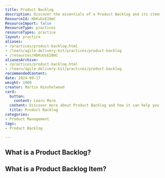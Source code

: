 ```yaml
---
title: Product Backlog
description: Discover the essentials of a Product Backlog and its items, key components for effective project management and agile development.
ResourceId: HbKuUsE28mC
ResourceImport: false
ResourceType: practices
resourceTypes: practice
layout: practice
aliases:
- /practices/product-backlog.html
- /learn/agile-delivery-kit/practices/product-backlog
- /resources/HbKuUsE28mC
aliasesArchive:
- /practices/product-backlog.html
- /learn/agile-delivery-kit/practices/product-backlog
recommendedContent: 
date: 2024-09-17
weight: 1000
creator: Martin Hinshelwood
card:
  button:
    content: Learn More
  content: Discover more about Product Backlog and how it can help you in your Agile journey!
  title: Product Backlog
categories:
- Product Management
tags:
- Product Backlog

---
```

## What is a Product Backlog?

## What is a Product Backlog Item?

